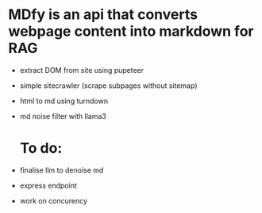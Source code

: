 # MDfy is an api  that converts webpage content into markdown for  RAG
- extract DOM from site using pupeteer
- simple sitecrawler (scrape subpages without sitemap)
- html to md using  turndown
- md  noise filter with llama3


  # To do:
- finalise llm to denoise md 
- express endpoint 
- work on concurency

